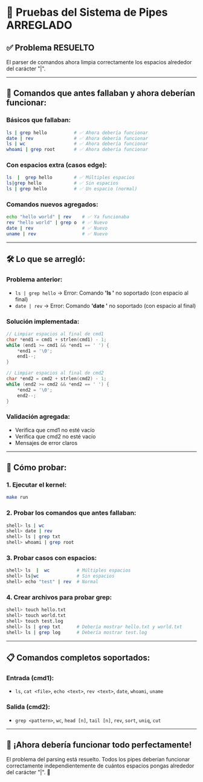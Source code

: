 # 🔧 Pruebas del Sistema de Pipes ARREGLADO

## ✅ **Problema RESUELTO**

El parser de comandos ahora limpia correctamente los espacios alrededor del carácter "|".

---

## 🧪 **Comandos que antes fallaban y ahora deberían funcionar:**

### **Básicos que fallaban:**
```bash
ls | grep hello          # ✅ Ahora debería funcionar
date | rev               # ✅ Ahora debería funcionar
ls | wc                  # ✅ Ahora debería funcionar
whoami | grep root       # ✅ Ahora debería funcionar
```

### **Con espacios extra (casos edge):**
```bash
ls  |  grep hello        # ✅ Múltiples espacios
ls|grep hello            # ✅ Sin espacios
ls | grep hello          # ✅ Un espacio (normal)
```

### **Comandos nuevos agregados:**
```bash
echo "hello world" | rev    # ✅ Ya funcionaba
rev "hello world" | grep o  # ✅ Nuevo
date | rev                  # ✅ Nuevo
uname | rev                 # ✅ Nuevo
```

---

## 🛠️ **Lo que se arregló:**

### **Problema anterior:**
- `ls | grep hello` → Error: Comando **'ls '** no soportado (con espacio al final)
- `date | rev` → Error: Comando **'date '** no soportado (con espacio al final)

### **Solución implementada:**
```c
// Limpiar espacios al final de cmd1
char *end1 = cmd1 + strlen(cmd1) - 1;
while (end1 >= cmd1 && *end1 == ' ') {
    *end1 = '\0';
    end1--;
}

// Limpiar espacios al final de cmd2
char *end2 = cmd2 + strlen(cmd2) - 1;
while (end2 >= cmd2 && *end2 == ' ') {
    *end2 = '\0';
    end2--;
}
```

### **Validación agregada:**
- Verifica que cmd1 no esté vacío
- Verifica que cmd2 no esté vacío
- Mensajes de error claros

---

## 🎯 **Cómo probar:**

### 1. **Ejecutar el kernel:**
```bash
make run
```

### 2. **Probar los comandos que antes fallaban:**
```bash
shell> ls | wc
shell> date | rev
shell> ls | grep txt
shell> whoami | grep root
```

### 3. **Probar casos con espacios:**
```bash
shell> ls  |  wc          # Múltiples espacios
shell> ls|wc              # Sin espacios
shell> echo "test" | rev  # Normal
```

### 4. **Crear archivos para probar grep:**
```bash
shell> touch hello.txt
shell> touch world.txt
shell> touch test.log
shell> ls | grep txt      # Debería mostrar hello.txt y world.txt
shell> ls | grep log      # Debería mostrar test.log
```

---

## 📋 **Comandos completos soportados:**

### **Entrada (cmd1):**
- `ls`, `cat <file>`, `echo <text>`, `rev <text>`, `date`, `whoami`, `uname`

### **Salida (cmd2):**
- `grep <pattern>`, `wc`, `head [n]`, `tail [n]`, `rev`, `sort`, `uniq`, `cut`

---

## 🚀 **¡Ahora debería funcionar todo perfectamente!**

El problema del parsing está resuelto. Todos los pipes deberían funcionar correctamente independientemente de cuántos espacios pongas alrededor del carácter "|". 🎉